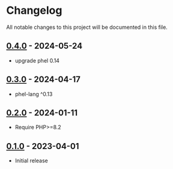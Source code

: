 # Changelog

All notable changes to this project will be documented in this file.

## [0.4.0](https://github.com/phel-lang/phel-lang/compare/v0.3.0...v0.4.0) - 2024-05-24

* upgrade phel 0.14

## [0.3.0](https://github.com/phel-lang/phel-lang/compare/v0.2.0...v0.3.0) - 2024-04-17

* phel-lang ^0.13

## [0.2.0](https://github.com/phel-lang/phel-lang/compare/v0.1.0...v0.2.0) - 2024-01-11

* Require PHP>=8.2

## [0.1.0](https://github.com/phel-lang/router/releases/tag/v0.1.0) - 2023-04-01

* Initial release